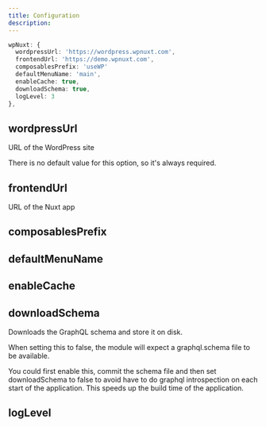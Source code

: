 ```yaml
---
title: Configuration
description: 
---
```


```ts
wpNuxt: {
  wordpressUrl: 'https://wordpress.wpnuxt.com',
  frontendUrl: 'https://demo.wpnuxt.com',
  composablesPrefix: 'useWP'
  defaultMenuName: 'main',
  enableCache: true,
  downloadSchema: true,
  logLevel: 3
},
```

## wordpressUrl

URL of the WordPress site

There is no default value for this option, so it's always required.

## frontendUrl

URL of the Nuxt app

## composablesPrefix

## defaultMenuName

## enableCache

## downloadSchema

Downloads the GraphQL schema and store it on disk.

When setting this to false, the module will expect a graphql.schema file to be available.

You could first enable this, commit the schema file and then set downloadSchema to false to avoid have to do graphql introspection on each start of the application. This speeds up the build time of the application.

## logLevel

